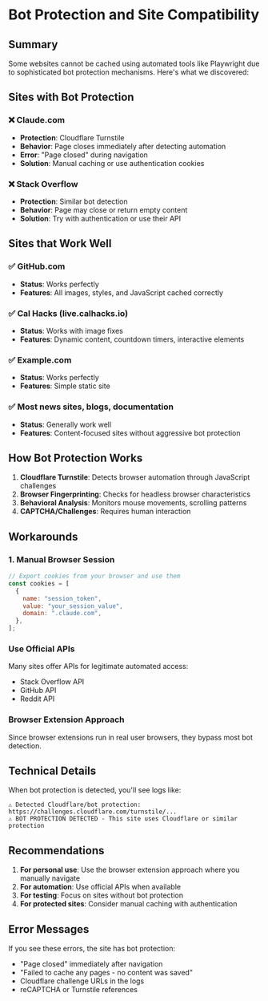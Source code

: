 # Bot Protection and Site Compatibility

## Summary

Some websites cannot be cached using automated tools like Playwright due to sophisticated bot protection mechanisms. Here's what we discovered:

## Sites with Bot Protection

### ❌ Claude.com

- **Protection**: Cloudflare Turnstile
- **Behavior**: Page closes immediately after detecting automation
- **Error**: "Page closed" during navigation
- **Solution**: Manual caching or use authentication cookies

### ❌ Stack Overflow

- **Protection**: Similar bot detection
- **Behavior**: Page may close or return empty content
- **Solution**: Try with authentication or use their API

## Sites that Work Well

### ✅ GitHub.com

- **Status**: Works perfectly
- **Features**: All images, styles, and JavaScript cached correctly

### ✅ Cal Hacks (live.calhacks.io)

- **Status**: Works with image fixes
- **Features**: Dynamic content, countdown timers, interactive elements

### ✅ Example.com

- **Status**: Works perfectly
- **Features**: Simple static site

### ✅ Most news sites, blogs, documentation

- **Status**: Generally work well
- **Features**: Content-focused sites without aggressive bot protection

## How Bot Protection Works

1. **Cloudflare Turnstile**: Detects browser automation through JavaScript challenges
2. **Browser Fingerprinting**: Checks for headless browser characteristics
3. **Behavioral Analysis**: Monitors mouse movements, scrolling patterns
4. **CAPTCHA/Challenges**: Requires human interaction

## Workarounds

### 1. Manual Browser Session

```javascript
// Export cookies from your browser and use them
const cookies = [
  {
    name: "session_token",
    value: "your_session_value",
    domain: ".claude.com",
  },
];
```

### Use Official APIs

Many sites offer APIs for legitimate automated access:

- Stack Overflow API
- GitHub API
- Reddit API

### Browser Extension Approach

Since browser extensions run in real user browsers, they bypass most bot detection.

## Technical Details

When bot protection is detected, you'll see logs like:
```
⚠ Detected Cloudflare/bot protection: https://challenges.cloudflare.com/turnstile/...
⚠️ BOT PROTECTION DETECTED - This site uses Cloudflare or similar protection
```

## Recommendations

1. **For personal use**: Use the browser extension approach where you manually navigate
2. **For automation**: Use official APIs when available
3. **For testing**: Focus on sites without bot protection
4. **For protected sites**: Consider manual caching with authentication

## Error Messages

If you see these errors, the site has bot protection:

- "Page closed" immediately after navigation
- "Failed to cache any pages - no content was saved"
- Cloudflare challenge URLs in the logs
- reCAPTCHA or Turnstile references
